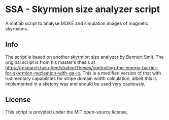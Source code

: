 # SSA - Skyrmion size analyzer script
A matlab script to analyse MOKE and simulation images of magnetic skyrmions.

## Info
The script is based on another skyrmion size analyzer by Bennert Smit. The original script is from his master's thesis at https://research.tue.nl/en/studentTheses/controlling-the-energy-barrier-for-skyrmion-nucleation-with-ga-io. This is a modified version of that with rudimentary capabilities for stripe domain width calculation, albeit this is implemented in a sketchy way and should be used very cautiously.

## License
This script is provided under the MIT open-source license.

